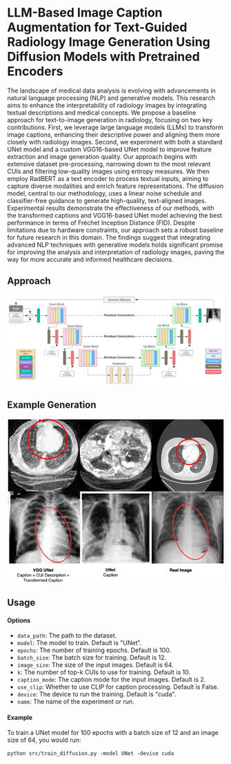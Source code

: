 # LLM-Based Image Caption Augmentation for Text-Guided Radiology Image Generation Using Diffusion Models with Pretrained Encoders

The landscape of medical data analysis is evolving with advancements in natural language processing (NLP) and generative models. This research aims to enhance the interpretability of radiology images by integrating textual descriptions and medical concepts. We propose a baseline approach for text-to-image generation in radiology, focusing on two key contributions. First, we leverage large language models (LLMs) to transform image captions, enhancing their descriptive power and aligning them more closely with radiology images. Second, we experiment with both a standard UNet model and a custom VGG16-based UNet model to improve feature extraction and image generation quality. Our approach begins with extensive dataset pre-processing, narrowing down to the most relevant CUIs and filtering low-quality images using entropy measures. We then employ RadBERT as a text encoder to process textual inputs, aiming to capture diverse modalities and enrich feature representations. The diffusion model, central to our methodology, uses a linear noise schedule and classifier-free guidance to generate high-quality, text-aligned images. Experimental results demonstrate the effectiveness of our methods, with the transformed captions and VGG16-based UNet model achieving the best performance in terms of Fréchet Inception Distance (FID). Despite limitations due to hardware constraints, our approach sets a robust baseline for future research in this domain. The findings suggest that integrating advanced NLP techniques with generative models holds significant promise for improving the analysis and interpretation of radiology images, paving the way for more accurate and informed healthcare decisions.

## Approach
![Approach](./fig/model.png)
<br>

## Example Generation
![Approach](./fig/comparison.png)
<br>


## Usage

#### Options

- `data_path`: The path to the dataset.
- `model`: The model to train. Default is "UNet".
- `epochs`: The number of training epochs. Default is 100.
- `batch_size`: The batch size for training. Default is 12.
- `image_size`: The size of the input images. Default is 64.
- `k`: The number of top-k CUIs to use for training. Default is 10.
- `caption_mode`: The caption mode for the input images. Default is 2.
- `use_clip`: Whether to use CLIP for caption processing. Default is False.
- `device`: The device to run the training. Default is "cuda".
- `name`: The name of the experiment or run.

#### Example

To train a UNet model for 100 epochs with a batch size of 12 and an image size of 64, you would run:
```
python src/train_diffusion.py -model UNet -device cuda
```

